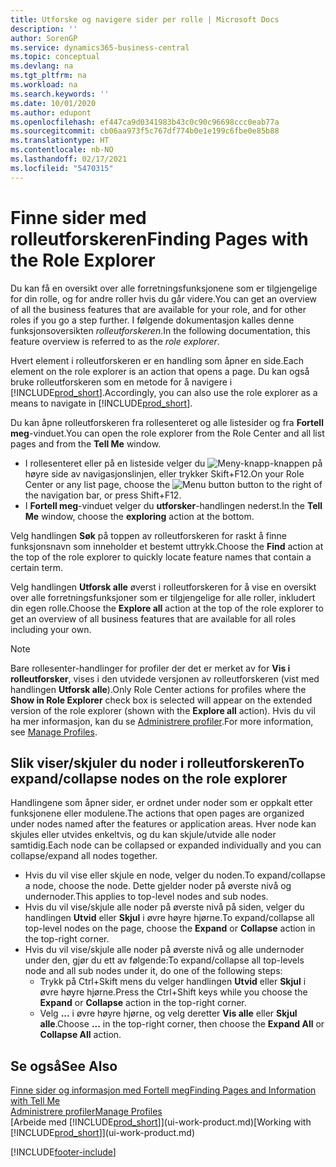 ```yaml
---
title: Utforske og navigere sider per rolle | Microsoft Docs
description: ''
author: SorenGP
ms.service: dynamics365-business-central
ms.topic: conceptual
ms.devlang: na
ms.tgt_pltfrm: na
ms.workload: na
ms.search.keywords: ''
ms.date: 10/01/2020
ms.author: edupont
ms.openlocfilehash: ef447ca9d0341983b43c0c90c96698ccc0eab77a
ms.sourcegitcommit: cb06aa973f5c767df774b0e1e199c6fbe0e85b88
ms.translationtype: HT
ms.contentlocale: nb-NO
ms.lasthandoff: 02/17/2021
ms.locfileid: "5470315"
---
```

# <a name="finding-pages-with-the-role-explorer"></a><span data-ttu-id="11702-102">Finne sider med rolleutforskeren</span><span class="sxs-lookup"><span data-stu-id="11702-102">Finding Pages with the Role Explorer</span></span>
<span data-ttu-id="11702-103">Du kan få en oversikt over alle forretningsfunksjonene som er tilgjengelige for din rolle, og for andre roller hvis du går videre.</span><span class="sxs-lookup"><span data-stu-id="11702-103">You can get an overview of all the business features that are available for your role, and for other roles if you go a step further.</span></span> <span data-ttu-id="11702-104">I følgende dokumentasjon kalles denne funksjonsoversikten *rolleutforskeren*.</span><span class="sxs-lookup"><span data-stu-id="11702-104">In the following documentation, this feature overview is referred to as the *role explorer*.</span></span>

<span data-ttu-id="11702-105">Hvert element i rolleutforskeren er en handling som åpner en side.</span><span class="sxs-lookup"><span data-stu-id="11702-105">Each element on the role explorer is an action that opens a page.</span></span> <span data-ttu-id="11702-106">Du kan også bruke rolleutforskeren som en metode for å navigere i [!INCLUDE[prod_short](includes/prod_short.md)].</span><span class="sxs-lookup"><span data-stu-id="11702-106">Accordingly, you can also use the role explorer as a means to navigate in [!INCLUDE[prod_short](includes/prod_short.md)].</span></span>

<span data-ttu-id="11702-107">Du kan åpne rolleutforskeren fra rollesenteret og alle listesider og fra **Fortell meg**-vinduet.</span><span class="sxs-lookup"><span data-stu-id="11702-107">You can open the role explorer from the Role Center and all list pages and from the **Tell Me** window.</span></span>

- <span data-ttu-id="11702-108">I rollesenteret eller på en listeside velger du ![Meny-knapp](media/ui_menu_button.png "Meny-knapp")-knappen på høyre side av navigasjonslinjen, eller trykker Skift+F12.</span><span class="sxs-lookup"><span data-stu-id="11702-108">On your Role Center or any list page, choose the ![Menu button](media/ui_menu_button.png "Menu button") button to the right of the navigation bar, or press Shift+F12.</span></span>
- <span data-ttu-id="11702-109">I **Fortell meg**-vinduet velger du **utforsker**-handlingen nederst.</span><span class="sxs-lookup"><span data-stu-id="11702-109">In the **Tell Me** window, choose the **exploring** action at the bottom.</span></span>

<span data-ttu-id="11702-110">Velg handlingen **Søk** på toppen av rolleutforskeren for raskt å finne funksjonsnavn som inneholder et bestemt uttrykk.</span><span class="sxs-lookup"><span data-stu-id="11702-110">Choose the **Find** action at the top of the role explorer to quickly locate feature names that contain a certain term.</span></span>

<span data-ttu-id="11702-111">Velg handlingen **Utforsk alle** øverst i rolleutforskeren for å vise en oversikt over alle forretningsfunksjoner som er tilgjengelige for alle roller, inkludert din egen rolle.</span><span class="sxs-lookup"><span data-stu-id="11702-111">Choose the **Explore all** action at the top of the role explorer to get an overview of all business features that are available for all roles including your own.</span></span>

> [!NOTE]
> <span data-ttu-id="11702-112">Bare rollesenter-handlinger for profiler der det er merket av for **Vis i rolleutforsker**, vises i den utvidede versjonen av rolleutforskeren (vist med handlingen **Utforsk alle**).</span><span class="sxs-lookup"><span data-stu-id="11702-112">Only Role Center actions for profiles where the **Show in Role Explorer** check box is selected will appear on the extended version of the role explorer (shown with the **Explore all** action).</span></span> <span data-ttu-id="11702-113">Hvis du vil ha mer informasjon, kan du se [Administrere profiler](admin-users-profiles-roles.md).</span><span class="sxs-lookup"><span data-stu-id="11702-113">For more information, see [Manage Profiles](admin-users-profiles-roles.md).</span></span>

## <a name="to-expandcollapse-nodes-on-the-role-explorer"></a><span data-ttu-id="11702-114">Slik viser/skjuler du noder i rolleutforskeren</span><span class="sxs-lookup"><span data-stu-id="11702-114">To expand/collapse nodes on the role explorer</span></span>
<span data-ttu-id="11702-115">Handlingene som åpner sider, er ordnet under noder som er oppkalt etter funksjonene eller modulene.</span><span class="sxs-lookup"><span data-stu-id="11702-115">The actions that open pages are organized under nodes named after the features or application areas.</span></span> <span data-ttu-id="11702-116">Hver node kan skjules eller utvides enkeltvis, og du kan skjule/utvide alle noder samtidig.</span><span class="sxs-lookup"><span data-stu-id="11702-116">Each node can be collapsed or expanded individually and you can collapse/expand all nodes together.</span></span>

- <span data-ttu-id="11702-117">Hvis du vil vise eller skjule en node, velger du noden.</span><span class="sxs-lookup"><span data-stu-id="11702-117">To expand/collapse a node, choose the node.</span></span> <span data-ttu-id="11702-118">Dette gjelder noder på øverste nivå og undernoder.</span><span class="sxs-lookup"><span data-stu-id="11702-118">This applies to top-level nodes and sub nodes.</span></span>
- <span data-ttu-id="11702-119">Hvis du vil vise/skjule alle noder på øverste nivå på siden, velger du handlingen **Utvid** eller **Skjul** i øvre høyre hjørne.</span><span class="sxs-lookup"><span data-stu-id="11702-119">To expand/collapse all top-level nodes on the page, choose the **Expand** or **Collapse** action in the top-right corner.</span></span>
- <span data-ttu-id="11702-120">Hvis du vil vise/skjule alle noder på øverste nivå og alle undernoder under den, gjør du ett av følgende:</span><span class="sxs-lookup"><span data-stu-id="11702-120">To expand/collapse all top-levels node and all sub nodes under it, do one of the following steps:</span></span>
    - <span data-ttu-id="11702-121">Trykk på Ctrl+Skift mens du velger handlingen **Utvid** eller **Skjul** i øvre høyre hjørne.</span><span class="sxs-lookup"><span data-stu-id="11702-121">Press the Ctrl+Shift keys while you choose the **Expand** or **Collapse** action in the top-right corner.</span></span>
    - <span data-ttu-id="11702-122">Velg **...** i øvre høyre hjørne, og velg deretter **Vis alle** eller **Skjul alle**.</span><span class="sxs-lookup"><span data-stu-id="11702-122">Choose **...** in the top-right corner, then choose the **Expand All** or **Collapse All** action.</span></span>

## <a name="see-also"></a><span data-ttu-id="11702-123">Se også</span><span class="sxs-lookup"><span data-stu-id="11702-123">See Also</span></span>
[<span data-ttu-id="11702-124">Finne sider og informasjon med Fortell meg</span><span class="sxs-lookup"><span data-stu-id="11702-124">Finding Pages and Information with Tell Me</span></span>](ui-search.md)  
[<span data-ttu-id="11702-125">Administrere profiler</span><span class="sxs-lookup"><span data-stu-id="11702-125">Manage Profiles</span></span>](admin-users-profiles-roles.md)  
<span data-ttu-id="11702-126">[Arbeide med [!INCLUDE[prod_short](includes/prod_short.md)]](ui-work-product.md)</span><span class="sxs-lookup"><span data-stu-id="11702-126">[Working with [!INCLUDE[prod_short](includes/prod_short.md)]](ui-work-product.md)</span></span>


[!INCLUDE[footer-include](includes/footer-banner.md)]